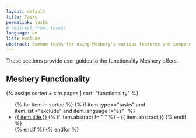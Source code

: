 ```yaml
---
layout: default
title: Tasks
permalink: tasks
# redirect_from: tasks/
language: en
list: exclude
abstract: Common tasks for using Meshery's various features and components.
---
```


These sections provide user guides to the functionality Meshery offers.

## Meshery Functionality

{% assign sorted = site.pages | sort: "functionality" %}

<ul>
    {% for item in sorted %}
    {% if item.type=="tasks" and item.list!="exclude" and item.language !="es"  -%}
      <li><a href="{{ site.baseurl }}{{ item.url }}">{{ item.title }}</a>
      {% if item.abstract != " " %}
        -  {{ item.abstract }}
      {% endif %}
      </li>
      {% endif %}
    {% endfor %}
</ul>